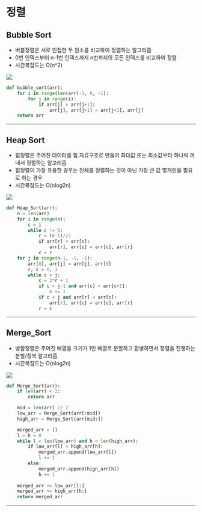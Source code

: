 # 정렬

## Bubble Sort
 - 버블정렬은 서로 인접한 두 원소를 비교하여 정렬하는 알고리즘
 - 0번 인덱스부터 n-1번 인덱스까지 n번까지의 모든 인덱스를 비교하여 정렬
 - 시간복잡도는 O(n^2)
<img src="https://img1.daumcdn.net/thumb/R1280x0/?scode=mtistory2&fname=https%3A%2F%2Fblog.kakaocdn.net%2Fdn%2FcqNUzB%2FbtqITvdyGGF%2Fwu13gRsZ8myIkDlk0WAmx0%2Fimg.png">

```python
def bubble_sort(arr):
    for i in range(len(arr)-1, 0, -1):
        for j in range(i):
            if arr[j] > arr[j+1]:
                arr[j], arr[j+1] = arr[j+1], arr[j]
    return arr
```
<hr>

## Heap Sort
 - 힙정렬은 주어진 데이터를 힙 자료구조로 만들어 최대값 또는 최소값부터 하나씩 꺼내서 정렬하는 알고리즘
 - 힙정렬이 가장 유용한 경우는 전체를 정렬하는 것이 아닌 가장 큰 값 몇개만을 필요로 하는 경우
 - 시간복잡도는 O(nlog2n)
<img src="https://img1.daumcdn.net/thumb/R1280x0/?scode=mtistory2&fname=https%3A%2F%2Fblog.kakaocdn.net%2Fdn%2FPgySh%2FbtqITur6oYn%2FhLYHRVgkKimBNG6rwd5Q6k%2Fimg.png">

```python
def Heap_Sort(arr):
    n = len(arr)
    for i in range(n):
        c = i
        while c != 0:
            r = (c-1)//2
            if arr[r] < arr[c]:
                arr[r], arr[c] = arr[c], arr[r]
            c = r
    for j in range(n-1, -1, -1):
        arr[0], arr[j] = arr[j], arr[0]
        r, c = 0, 1
        while c < j:
            c = 2*r + 1
            if c < j-1 and arr[c] < arr[c+1]:
                c += 1
            if c < j and arr[r] < arr[c]:
                arr[r], arr[c] = arr[c], arr[r]
            r = c
```
<hr>

## Merge_Sort
 - 병합정렬은 주어진 배열을 크기가 1인 배열로 분할하고 합병하면서 정렬을 진행하는 분할/정복 알고리즘
 - 시간복잡도는 O(nlog2n)
<img src="https://img1.daumcdn.net/thumb/R1280x0/?scode=mtistory2&fname=https%3A%2F%2Fblog.kakaocdn.net%2Fdn%2FMaPX2%2FbtqIWS0GAuO%2FigmIkXQjYxm5ObNcVaSp71%2Fimg.png">

```python
def Merge_Sort(arr):
    if len(arr) < 2:
        return arr

    mid = len(arr) // 2
    low_arr = Merge_Sort(arr[:mid])
    high_arr = Merge_Sort(arr[mid:])

    merged_arr = []
    l = h = 0
    while l < len(low_arr) and h < len(high_arr):
        if low_arr[l] < high_arr[h]:
            merged_arr.append(low_arr[l])
            l += 1
        else:
            merged_arr.append(hign_arr[h])
            h += 1
    
    merged_arr += low_arr[l:]
    merged_arr += high_arr[h:]
    return merged_arr
```
<hr>
